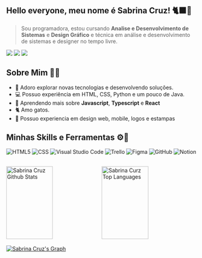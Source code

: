 
## Hello everyone, meu nome é Sabrina Cruz! 🐈‍⬛💜
> Sou programadora, estou cursando **Analise e Desenvolvimento de Sistemas** e **Design Gráfico** e técnica em análise e desenvolvimento de sistemas e designer no tempo livre.
<p align="left">
  
  <a href="https://www.linkedin.com/in/sabrinafpcruz/" alt="Linkedin">
  <img src="https://img.shields.io/badge/LinkedIn-7f3ace?style=for-the-badge&logo=linkedin&logoColor=white"></i></a>
  
  <a href="https://www.behance.net/sabrinafpcruz" alt="Behance">
  <img src="https://img.shields.io/badge/Behance-7f3ace?style=for-the-badge&logo=behance&logoColor=white"/></a>

  <a href="https://br.pinterest.com/sabrinafpcruz/" alt="Pinterest">
  <img src="https://img.shields.io/badge/Instagram-7f3ace?style=for-the-badge&logo=instagram&logoColor=white"/></a>
</p>

## Sobre Mim 💬✨
 - 🚀 Adoro explorar novas tecnologias e desenvolvendo soluções.
 - 💻 Possuo experiência em HTML, CSS, Python e um pouco de Java.
 - 🌱 Aprendendo mais sobre **Javascript**, **Typescript** e **React**
 - 🐈‍ Amo gatos.
 - 📝 Possuo experiencia em design web, mobile, logos e estampas

## Minhas Skills e Ferramentas ⚙️📖
![HTML5](https://img.shields.io/badge/-HTML5-7f3ace?style=for-the-badge&logo=HTML5&logoColor=white)
![CSS](https://img.shields.io/badge/-CSS-7f3ace?style=for-the-badge&logo=CSS3&logoColor=white)
![Visual Studio Code](https://img.shields.io/badge/-Visual%20Studio%20Code-7f3ace?style=for-the-badge&logo=visual-studio-code&logoColor=white)
![Trello](https://img.shields.io/badge/-Trello-7f3ace?style=for-the-badge&logo=trello&logoColor=white)
![Figma](https://img.shields.io/badge/-Figma-7f3ace?style=for-the-badge&logo=figma&logoColor=white)
![GitHub](https://img.shields.io/badge/-GitHub-7f3ace?style=for-the-badge&logo=github&logoColor=white)
![Notion](https://img.shields.io/badge/-Notion-7f3ace?style=for-the-badge&logo=notion&logoColor=white)

## 
<!--Status Github -->
<a>
  
  <a href="https://github.com/sabrinafpcruz"><img alt="Sabrina Cruz Github Stats" src="https://denvercoder1-github-readme-stats.vercel.app/api?username=sabrinafpcruz&show_icons=true&count_private=true&theme=react&border_color=7F3FBF&bg_color=0D1117&title_color=ffffff&icon_color=7F3FBF" height="192px" width="49.5%"/></a>
  <a href="https://github.com/sabrinafpcruz"><img alt="Sabrina Curz Top Languages" src="https://github-readme-stats.vercel.app/api/top-langs/?username=sabrinafpcruz&hide_progress=true=8&layout=compact&theme=react&border_color=7F3FBF&bg_color=0D1117&title_color=ffffff&icon_color=F8D866" height="192px" width="49.5%"/></a>
  
</a>

[![Sabrina Cruz's Graph](https://github-readme-activity-graph.vercel.app/graph?username=sabrinafpcruz&custom_title=Sabrina%20Cruz%20GitHub%20Activity%20Graph&bg_color=0D1117&color=7F3FBF&line=7F3FBF&point=7F3FBF&area_color=7F3FB&title_color=ffffff&area=true)](https://github.com/sabrinafpcruz/github-readme-activity-graph)

